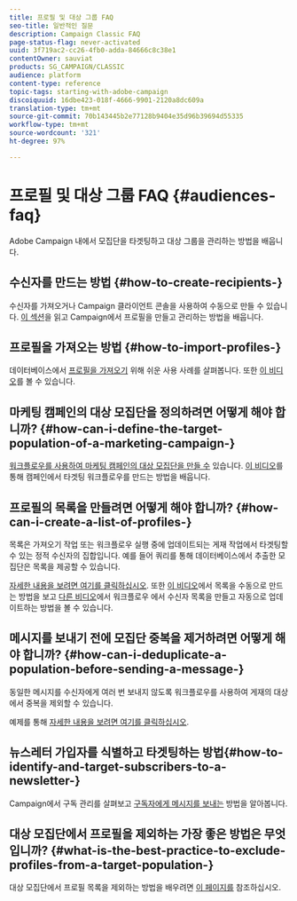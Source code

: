 ```yaml
---
title: 프로필 및 대상 그룹 FAQ
seo-title: 일반적인 질문
description: Campaign Classic FAQ
page-status-flag: never-activated
uuid: 3f719ac2-cc26-4fb0-adda-84666c8c38e1
contentOwner: sauviat
products: SG_CAMPAIGN/CLASSIC
audience: platform
content-type: reference
topic-tags: starting-with-adobe-campaign
discoiquuid: 16dbe423-018f-4666-9901-2120a8dc609a
translation-type: tm+mt
source-git-commit: 70b143445b2e77128b9404e35d96b39694d55335
workflow-type: tm+mt
source-wordcount: '321'
ht-degree: 97%

---
```



# 프로필 및 대상 그룹 FAQ {#audiences-faq}

Adobe Campaign 내에서 모집단을 타겟팅하고 대상 그룹을 관리하는 방법을 배웁니다.

## 수신자를 만드는 방법 {#how-to-create-recipients-}

수신자를 가져오거나 Campaign 클라이언트 콘솔을 사용하여 수동으로 만들 수 있습니다. [이 섹션](../../platform/using/about-profiles.md)을 읽고 Campaign에서 프로필을 만들고 관리하는 방법을 배웁니다.

## 프로필을 가져오는 방법 {#how-to-import-profiles-}

데이터베이스에서 [프로필을 가져오기](../../platform/using/importing-data.md#generic-import-samples) 위해 쉬운 사용 사례를 살펴봅니다. 또한 [이 비디오](https://docs.adobe.com/content/help/ko-KR/campaign-classic-learn/tutorials/getting-started/importing-profiles.html)를 볼 수 있습니다.

## 마케팅 캠페인의 대상 모집단을 정의하려면 어떻게 해야 합니까? {#how-can-i-define-the-target-population-of-a-marketing-campaign-}

[워크플로우를 사용하여 마케팅 캠페인의 대상 모집단을 만들 수](../../campaign/using/marketing-campaign-deliveries.md#building-the-main-target-in-a-workflow) 있습니다. [이 비디오](https://docs.adobe.com/content/help/ko-KR/campaign-classic-learn/tutorials/getting-started/creating-a-workflow.html)를 통해 캠페인에서 타겟팅 워크플로우를 만드는 방법을 배웁니다.

## 프로필의 목록을 만들려면 어떻게 해야 합니까? {#how-can-i-create-a-list-of-profiles-}

목록은 가져오기 작업 또는 워크플로우 실행 중에 업데이트되는 게재 작업에서 타겟팅할 수 있는 정적 수신자의 집합입니다. 예를 들어 쿼리를 통해 데이터베이스에서 추출한 모집단은 목록을 제공할 수 있습니다.

[자세한 내용을 보려면 여기를 클릭하십시오](../../platform/using/creating-and-managing-lists.md#creating-a-profile-list-from-a-group). 또한 [이 비디오](https://docs.adobe.com/content/help/ko-KR/campaign-classic-learn/tutorials/getting-started/creating-a-list-of-recipients.html)에서 목록을 수동으로 만드는 방법을 보고 [다른 비디오](https://docs.adobe.com/content/help/en/campaign-classic-learn/tutorials/profile-management/creating-a-list-of-recipients.html)에서 워크플로우 에서 수신자 목록을 만들고 자동으로 업데이트하는 방법을 볼 수 있습니다.

## 메시지를 보내기 전에 모집단 중복을 제거하려면 어떻게 해야 합니까? {#how-can-i-deduplicate-a-population-before-sending-a-message-}

동일한 메시지를 수신자에게 여러 번 보내지 않도록 워크플로우를 사용하여 게재의 대상에서 중복을 제외할 수 있습니다.

예제를 통해 [자세한 내용을 보려면 여기를 클릭하십시오](../../workflow/using/deduplication.md#example--identify-the-duplicates-before-a-delivery).

## 뉴스레터 가입자를 식별하고 타겟팅하는 방법{#how-to-identify-and-target-subscribers-to-a-newsletter-}

Campaign에서 구독 관리를 살펴보고 [구독자에게 메시지를 보내는](../../delivery/using/managing-subscriptions.md) 방법을 알아봅니다.

## 대상 모집단에서 프로필을 제외하는 가장 좋은 방법은 무엇입니까? {#what-is-the-best-practice-to-exclude-profiles-from-a-target-population-}

대상 모집단에서 프로필 목록을 제외하는 방법을 배우려면 [이 페이지를](../../workflow/using/read-list.md) 참조하십시오.
